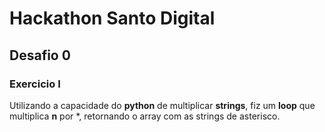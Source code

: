 # Hackathon Santo Digital

## Desafio 0

### Exercicio I

Utilizando a capacidade do **python** de multiplicar **strings**, fiz um **loop** que multiplica **n** por *, retornando o array com as strings de asterisco.